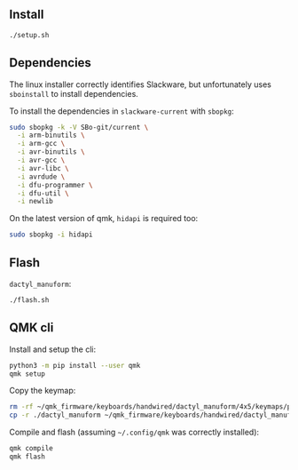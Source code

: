 ## Install

```bash
./setup.sh
```

## Dependencies

The linux installer correctly identifies Slackware,
but unfortunately uses `sboinstall` to install dependencies.

To install the dependencies in `slackware-current` with `sbopkg`:

```bash
sudo sbopkg -k -V SBo-git/current \
  -i arm-binutils \
  -i arm-gcc \
  -i avr-binutils \
  -i avr-gcc \
  -i avr-libc \
  -i avrdude \
  -i dfu-programmer \
  -i dfu-util \
  -i newlib
```

On the latest version of qmk, `hidapi` is required too:

```bash
sudo sbopkg -i hidapi
```

## Flash

`dactyl_manuform`:

```bash
./flash.sh
```

## QMK cli

Install and setup the cli:

```bash
python3 -m pip install --user qmk
qmk setup
```

Copy the keymap:

```bash
rm -rf ~/qmk_firmware/keyboards/handwired/dactyl_manuform/4x5/keymaps/perrin4869
cp -r ./dactyl_manuform ~/qmk_firmware/keyboards/handwired/dactyl_manuform/4x5/keymaps/perrin4869
```

Compile and flash (assuming `~/.config/qmk` was correctly installed):

```bash
qmk compile
qmk flash
```
